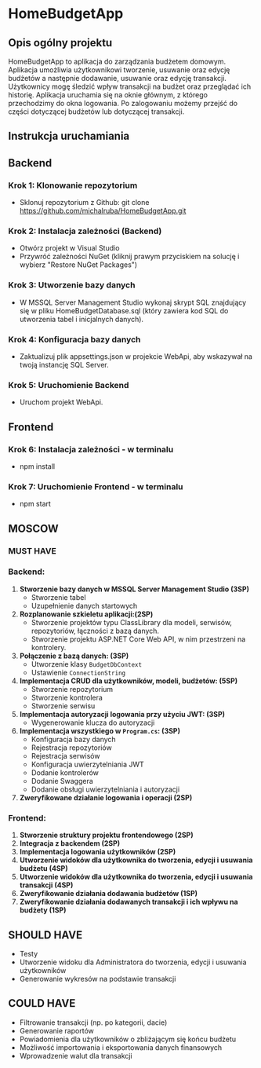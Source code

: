 # HomeBudgetApp

## Opis ogólny projektu

HomeBudgetApp to aplikacja do zarządzania budżetem domowym. Aplikacja umożliwia użytkownikowi tworzenie, usuwanie oraz edycję budżetów a następnie dodawanie, usuwanie oraz edycję transakcji. Użytkownicy mogę śledzić wpływ transakcji na budżet oraz przeglądać ich historię. Aplikacja uruchamia się na oknie głównym, z którego przechodzimy do okna logowania. Po zalogowaniu możemy przejść do części dotyczącej budżetów lub dotyczącej transakcji. 

## Instrukcja uruchamiania

## Backend 
### Krok 1: Klonowanie repozytorium
- Sklonuj repozytorium z Github: git clone https://github.com/michalruba/HomeBudgetApp.git

### Krok 2: Instalacja zależności (Backend)
- Otwórz projekt w Visual Studio 
- Przywróć zależności NuGet (kliknij prawym przyciskiem na solucję i wybierz "Restore NuGet Packages")

### Krok 3: Utworzenie bazy danych 
- W MSSQL Server Management Studio wykonaj skrypt SQL znajdujący się w pliku HomeBudgetDatabase.sql (który zawiera kod SQL do utworzenia tabel i inicjalnych danych).

### Krok 4: Konfiguracja bazy danych
- Zaktualizuj plik appsettings.json w projekcie WebApi, aby wskazywał na twoją instancję SQL Server. 

### Krok 5: Uruchomienie Backend
- Uruchom projekt WebApi.

## Frontend 
### Krok 6: Instalacja zależności - w terminalu 
- npm install

### Krok 7: Uruchomienie Frontend - w terminalu
- npm start

## MOSCOW

###  MUST HAVE

### Backend:
1. **Stworzenie bazy danych w MSSQL Server Management Studio (3SP)**
    - Stworzenie tabel
    - Uzupełnienie danych startowych
2. **Rozplanowanie szkieletu aplikacji:(2SP)**
   - Stworzenie projektów typu ClassLibrary dla modeli, serwisów, repozytoriów, łączności z bazą danych.
   - Stworzenie projektu ASP.NET Core Web API, w nim przestrzeni na kontrolery.
3. **Połączenie z bazą danych: (3SP)**
   - Utworzenie klasy `BudgetDbContext`
   - Ustawienie `ConnectionString`
4. **Implementacja CRUD dla użytkowników, modeli, budżetów: (5SP)**
   - Stworzenie repozytorium
   - Stworzenie kontrolera
   - Stworzenie serwisu
5. **Implementacja autoryzacji logowania przy użyciu JWT: (3SP)**
   - Wygenerowanie klucza do autoryzacji
6. **Implementacja wszystkiego w `Program.cs`: (3SP)**
   - Konfiguracja bazy danych
   - Rejestracja repozytoriów
   - Rejestracja serwisów
   - Konfiguracja uwierzytelniania JWT
   - Dodanie kontrolerów
   - Dodanie Swaggera
   - Dodanie obsługi uwierzytelniania i autoryzacji
7. **Zweryfikowane działanie logowania i operacji (2SP)**

### Frontend:
1. **Stworzenie struktury projektu frontendowego (2SP)**
2. **Integracja z backendem (2SP)**
3. **Implementacja logowania użytkowników (2SP)**
4. **Utworzenie widoków dla użytkownika do tworzenia, edycji i usuwania budżetu (4SP)**
5. **Utworzenie widoków dla użytkownika do tworzenia, edycji i usuwania transakcji (4SP)**
6. **Zweryfikowanie działania dodawania budżetów (1SP)**
7. **Zweryfikowanie działania dodawanych transakcji i ich wpływu na budżety (1SP)**

## SHOULD HAVE

- Testy
- Utworzenie widoku dla Administratora do tworzenia, edycji i usuwania użytkowników
- Generowanie wykresów na podstawie transakcji

## COULD HAVE

- Filtrowanie transakcji (np. po kategorii, dacie)
- Generowanie raportów
- Powiadomienia dla użytkowników o zbliżającym się końcu budżetu
- Możliwość importowania i eksportowania danych finansowych
- Wprowadzenie walut dla transakcji

